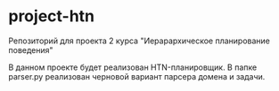 # project-htn
Репозиторий для проекта 2 курса "Иерарархическое планирование поведения"

В данном проекте будет реализован HTN-планировщик. 
В папке parser.py реализован черновой вариант парсера домена и задачи. 
